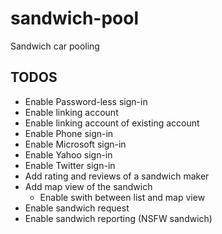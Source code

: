 # sandwich-pool
Sandwich car pooling

## TODOS
* Enable Password-less sign-in
* Enable linking account
* Enable linking account of existing account
* Enable Phone sign-in
* Enable Microsoft sign-in
* Enable Yahoo sign-in
* Enable Twitter sign-in
* Add rating and reviews of a sandwich maker
* Add map view of the sandwich
    * Enable swith between list and map view
* Enable sandwich request
* Enable sandwich reporting (NSFW sandwich)
